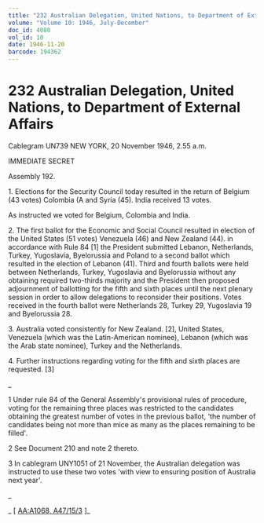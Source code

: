 ```yaml
---
title: "232 Australian Delegation, United Nations, to Department of External Affairs"
volume: "Volume 10: 1946, July-December"
doc_id: 4080
vol_id: 10
date: 1946-11-20
barcode: 194362
---
```


# 232 Australian Delegation, United Nations, to Department of External Affairs

Cablegram UN739 NEW YORK, 20 November 1946, 2.55 a.m.

IMMEDIATE SECRET

Assembly 192.

1\. Elections for the Security Council today resulted in the return of Belgium (43 votes) Colombia (A and Syria (45). India received 13 votes.

As instructed we voted for Belgium, Colombia and India.

2\. The first ballot for the Economic and Social Council resulted in election of the United States (51 votes) Venezuela (46) and New Zealand (44). in accordance with Rule 84 [1] the President submitted Lebanon, Netherlands, Turkey, Yugoslavia, Byelorussia and Poland to a second ballot which resulted in the election of Lebanon (41). Third and fourth ballots were held between Netherlands, Turkey, Yugoslavia and Byelorussia without any obtaining required two-thirds majority and the President then proposed adjournment of ballotting for the fifth and sixth places until the next plenary session in order to allow delegations to reconsider their positions. Votes received in the fourth ballot were Netherlands 28, Turkey 29, Yugoslavia 19 and Byelorussia 28.

3\. Australia voted consistently for New Zealand. [2], United States, Venezuela (which was the Latin-American nominee), Lebanon (which was the Arab state nominee), Turkey and the Netherlands.

4\. Further instructions regarding voting for the fifth and sixth places are requested. [3]

_

1 Under rule 84 of the General Assembly's provisional rules of procedure, voting for the remaining three places was restricted to the candidates obtaining the greatest number of votes in the previous ballot, 'the number of candidates being not more than mice as many as the places remaining to be filled'.

2 See Document 210 and note 2 thereto.

3 In cablegram UNY1051 of 21 November, the Australian delegation was instructed to use these two votes 'with view to ensuring position of Australia next year'.

_

_ [ [AA:A1068, A47/15/3](http://www.naa.gov.au/cgi-bin/Search?O=I&Number=194362) ]_
